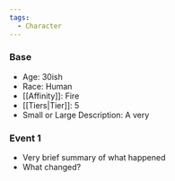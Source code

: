 ```yaml
---
tags:
  - Character
---
```

### Base
- Age: 30ish
- Race: Human
- [[Affinity]]: Fire
- [[Tiers|Tier]]: 5
- Small or Large Description: A very 
### Event 1
- Very brief summary of what happened
- What changed?